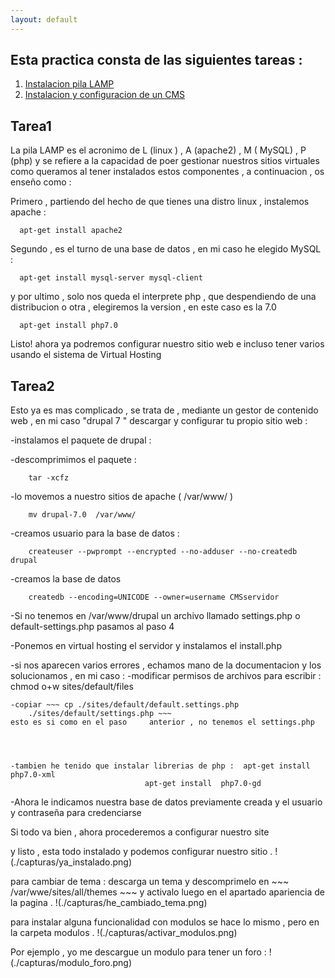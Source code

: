 ```yaml
---
layout: default
---
```


## Esta practica consta de las siguientes tareas :

1. [Instalacion pila LAMP](##tarea1) 
2. [Instalacion y configuracion de un CMS](##tarea2) 



## Tarea1 
 
La pila LAMP es el acronimo de L (linux ) , A (apache2) , M ( MySQL) , P (php) y se refiere a la capacidad de poer gestionar nuestros sitios virtuales como queramos al tener instalados estos componentes , a continuacion , os enseño como :

Primero , partiendo del hecho de que tienes una distro linux , instalemos apache : 
~~~
  apt-get install apache2
~~~

Segundo , es el turno de una base de datos , en mi caso he elegido MySQL :
~~~
  apt-get install mysql-server mysql-client 
~~~


y por ultimo , solo nos queda el interprete php , que despendiendo de una distribucion o otra , elegiremos la version , en este caso es la 7.0 
~~~
  apt-get install php7.0 
~~~

Listo! ahora ya podremos configurar nuestro sitio web e incluso tener varios usando el sistema de Virtual Hosting


## Tarea2 

Esto ya es mas complicado , se trata de , mediante un gestor de contenido web , en mi caso "drupal 7 " descargar y configurar tu propio sitio web :
 
 
-instalamos el paquete de drupal : 

-descomprimimos el paquete : 
~~~
	tar -xcfz 
~~~
 -lo movemos a nuestro sitios de apache ( /var/www/ )
~~~
	mv drupal-7.0  /var/www/

~~~

 -creamos usuario para la base de datos :
~~~	
	createuser --pwprompt --encrypted --no-adduser --no-createdb drupal 
~~~
 -creamos la base de datos 
~~~
	createdb --encoding=UNICODE --owner=username CMSservidor
~~~
 -Si no tenemos en /var/www/drupal un archivo llamado settings.php o default-settings.php pasamos al paso 4 

-Ponemos en virtual hosting el servidor y instalamos el install.php 

-si nos aparecen varios errores , echamos mano de la documentacion y los solucionamos , en mi caso :
	-modificar permisos de archivos para escribir :  chmod o+w sites/default/files  
	
	-copiar ~~~ cp ./sites/default/default.settings.php    
		./sites/default/settings.php ~~~ 
	esto es si como en el paso     anterior , no tenemos el settings.php 




	-tambien he tenido que instalar librerias de php : 	apt-get install  php7.0-xml
  								  apt-get install  php7.0-gd


 -Ahora le  indicamos nuestra base de datos previamente creada y el usuario y contraseña para credenciarse  


Si todo va bien , ahora procederemos a configurar nuestro site 


y listo , esta todo instalado y podemos configurar nuestro sitio .
!(./capturas/ya_instalado.png)

para cambiar de tema 	:
 descarga un tema y descomprimelo  en ~~~ /var/wwe/sites/all/themes ~~~ y activalo luego en el apartado apariencia de la pagina .
!(./capturas/he_cambiado_tema.png)

para instalar alguna funcionalidad con modulos se hace lo mismo , pero en la carpeta modulos .
!(./capturas/activar_modulos.png)

Por ejemplo , yo me descargue un modulo para tener un foro : 
 !(./capturas/modulo_foro.png)


